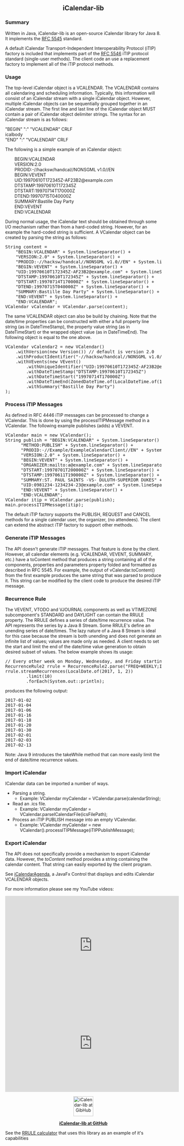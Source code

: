 <!DOCTYPE html>
<html lang="en-US">
<head>
	<link rel="stylesheet" type="text/css" href="icalendar.css">
</head>
<body>
<h2 style="text-align: center;">iCalendar-lib</h2>
<h3>Summary</h3>
<p>Written in Java, iCalendar-lib is an open-source iCalendar library for Java 8.  It implements the <a href="https://tools.ietf.org/html/rfc5545">RFC 5545</a> standard.</p>
<p>A default iCalendar Transport-Independent Interoperability Protocol (iTIP) factory is included that implements part of the <a href="https://tools.ietf.org/html/rfc5546">RFC 5546</a> iTIP protocol standard (single-user methods).  The client code an use a replacement factory to implement all of the iTIP protocol methods.</p>
<h3>Usage</h3>
<p>The top-level iCalendar object is a VCALENDAR.  The VCALENDAR contains all calendaring and scheduling information.  Typically, this information will consist of an iCalendar stream with a single iCalendar object.  However, multiple iCalendar objects can be sequentially grouped together in an iCalendar stream.  The first line and last line of the iCalendar object MUST contain a pair of iCalendar object delimiter strings.  The syntax for an iCalendar stream is as follows:</p>
<p>"BEGIN" ":" "VCALENDAR" CRLF<br /> icalbody<br /> "END" ":" "VCALENDAR" CRLF</p>
<p>The following is a simple example of an iCalendar object:</p>
<p style="padding-left: 30px;">BEGIN:VCALENDAR<br /> VERSION:2.0<br /> PRODID:-//hacksw/handcal//NONSGML v1.0//EN<br /> BEGIN:VEVENT<br /> UID:19970610T172345Z-AF23B2@example.com<br /> DTSTAMP:19970610T172345Z<br /> DTSTART:19970714T170000Z<br /> DTEND:19970715T040000Z<br /> SUMMARY:Bastille Day Party<br /> END:VEVENT<br /> END:VCALENDAR</p>
<p>During normal usage, the iCalendar text should be obtained through some I/O mechanism rather than from a hard-coded string.  However, for an example the hard-coded string is sufficient.  A VCalendar object can be created by parsing the string as follows:</p>
<pre>String content =
    "BEGIN:VCALENDAR" + System.lineSeparator() +
    "VERSION:2.0" + System.lineSeparator() +
    "PRODID:-//hacksw/handcal//NONSGML v1.0//EN" + System.lineSeparator() +
    "BEGIN:VEVENT" + System.lineSeparator() +
    "UID:19970610T172345Z-AF23B2@example.com" + System.lineSeparator() +
    "DTSTAMP:19970610T172345Z" + System.lineSeparator() +
    "DTSTART:19970714T170000Z" + System.lineSeparator() +
    "DTEND:19970715T040000Z" + System.lineSeparator() +
    "SUMMARY:Bastille Day Party" + System.lineSeparator() +
    "END:VEVENT" + System.lineSeparator() +
    "END:VCALENDAR";
VCalendar vCalendar = VCalendar.parse(content);</pre>
<p>The same VCALENDAR object can also be build by chaining.  Note that the date/time properties can be constructed with either a full property line string (as in DateTimeStamp), the property value string (as in DateTimeStart) or the wrapped object value (as in DateTimeEnd).  The following object is equal to the one above.</p>
<pre>VCalendar vCalendar2 = new VCalendar()
    .withVersion(new Version()) // default is version 2.0
    .withProductIdentifier("-//hacksw/handcal//NONSGML v1.0//EN")
    .withVEvents(new VEvent()
        .withUniqueIdentifier("UID:19970610T172345Z-AF23B2@example.com")
        .withDateTimeStamp("DTSTAMP:19970610T172345Z")
        .withDateTimeStart("19970714T170000Z")
        .withDateTimeEnd(ZonedDateTime.of(LocalDateTime.of(1997, 7, 15, 4, 0), ZoneId.of("Z")))
        .withSummary("Bastille Day Party")
);</pre>
<h3>Process iTIP Messages</h3>
<p>As defined in RFC 4446 iTIP messages can be processed to change a VCalendar.   This is done by using the processITIPMessage method in a VCalendar.  The following example publishes (adds) a VEVENT.</p>
<pre>VCalendar main = new VCalendar();
String publish = "BEGIN:VCALENDAR" + System.lineSeparator() + 
      "METHOD:PUBLISH" + System.lineSeparator() + 
      "PRODID:-//Example/ExampleCalendarClient//EN" + System.lineSeparator() + 
      "VERSION:2.0" + System.lineSeparator() + 
      "BEGIN:VEVENT" + System.lineSeparator() + 
      "ORGANIZER:mailto:a@example.com" + System.lineSeparator() + 
      "DTSTART:19970701T200000Z" + System.lineSeparator() + 
      "DTSTAMP:19970611T190000Z" + System.lineSeparator() + 
      "SUMMARY:ST. PAUL SAINTS -VS- DULUTH-SUPERIOR DUKES" + System.lineSeparator() + 
      "UID:0981234-1234234-23@example.com" + System.lineSeparator() + 
      "END:VEVENT" + System.lineSeparator() + 
      "END:VCALENDAR";
VCalendar itip = VCalendar.parse(publish);
main.processITIPMessage(itip);</pre>
<p>The default iTIP factory supports the PUBLISH, REQUEST and CANCEL methods for a single calendar user, the organizer, (no attendees).  The client can extend the abstract iTIP factory to support other methods.</p>
<h3>Generate iTIP Messages</h3>
<p>The API doesn't generate iTIP messages.  That feature is done by the client.  However, all calendar elements (e.g. VCALENDAR, VEVENT, SUMMARY, etc.) have a toContent method that produces a string containing all of the components, properties and parameters property folded and formatted as described in RFC 5545.  For example, the output of vCalendar.toContent() from the first example produces the same string that was parsed to produce it.  This string can be modified by the client code to produce the desired iTIP message.</p>
<h3>Recurrence Rule</h3>
<p>The VEVENT, VTODO and VJOURNAL components as well as VTIMEZONE subcomponent's STANDARD and DAYLIGHT can contain the RRULE property.  The RRULE defines a series of date/time recurrence value.  The API represents the series by a Java 8 Stream.  Some RRULE's define an unending series of date/times.  The lazy nature of a Java 8 Stream is ideal for this case because the stream is both unending and does not generate an infinite list of values; values are made only as needed.  A client needs to set the start and limit the end of the date/time value generation to obtain desired subset of values.   The below example shows its usage:</p>
<pre>// Every other week on Monday, Wednesday, and Friday starting on Monday, January 2, 2017:
RecurrenceRule2 rrule = RecurrenceRule2.parse("FREQ=WEEKLY;INTERVAL=2;BYDAY=MO,WE,FR");
rrule.streamRecurrences(LocalDate.of(2017, 1, 2))
        .limit(10)
        .forEach(System.out::println);</pre>
<p>produces the following output:</p>
<pre>2017-01-02
2017-01-04
2017-01-06
2017-01-16
2017-01-18
2017-01-20
2017-01-30
2017-02-01
2017-02-03
2017-02-13</pre>
<p>Note: Java 9 introduces the takeWhile method that can more easily limit the end of date/time recurrence values.</p>
<h3>Import iCalendar</h3>
<p>ICalendar data can be imported a number of ways.</p>
<ul>
<li>Parsing a string<em>.</em>
<ul>
<li>Example: VCalendar myCalendar = VCalendar.parse(calendarString);</li>
</ul>
</li>
<li>Read an .ics file<em>.</em>
<ul>
<li>Example: VCalendar myCalendar = VCalendar.parseICalendarFile(icsFilePath);</li>
</ul>
</li>
<li>Process an iTIP PUBLISH message into an empty VCalendar.
<ul>
<li>Example: VCalendar myCalendar = new VCalendar().processITIPMessage(iTIPPublishMessage);</li>
</ul>
</li>
</ul>
<h3>Export iCalendar</h3>
<p>The API does not specifically provide a mechanism to export iCalendar data.  However, the <em>toContent </em>method provides a string containing the calendar content.  That string can easily exported by the client program.</p>
<p>See <a href="https://github.com/JFXtras/jfxtras/tree/9.0/jfxtras-icalendaragenda">iCalendarAgenda</a>, a JavaFx Control that displays and edits iCalendar VCALENDAR objects.</p>

<p>For more information please see my YouTube videos:</p>

<iframe width="560" height="315" src="https://www.youtube.com/embed/videoseries?list=PLGEK8X_aQRqW8HIK3PRBPkuOjD7Z_CeK6" frameborder="0" allowfullscreen>
</iframe>
<iframe width="560" height="315" src="https://www.youtube.com/embed/videoseries?list=PLGEK8X_aQRqW8HIK3PRBPkuOjD7Z_CeK6" frameborder="0" allowfullscreen>
</iframe>

<p style="text-align: center;"><a href="https://github.com/daviddbal/icalendar-lib"><img title="iCalendar-lib at GitHub" src="GitHub-Mark-64px.png" alt="iCalendar-lib at GibHub" width="64" height="64" /></a></p>
<p style="text-align: center;"><a href="https://github.com/daviddbal/icalendar-lib"><strong>iCalendar-lib at GitHub</strong></a></p>
<p>See the <a href="http://balsoftware.net/rrule/">RRULE calculator</a> that uses this library as an example of it's capabilities</p>
</body>
</html>

